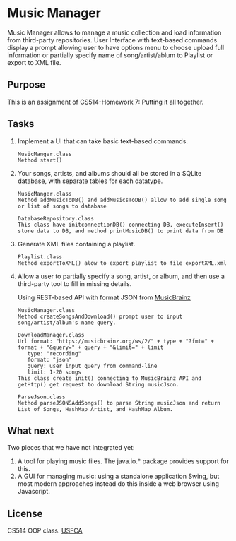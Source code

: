 # Music Manager

Music Manager allows to manage a music collection and load information from third-party repositories.
User Interface with text-based commands display a prompt allowing user to have options menu to choose upload full information or partially specify name of song/artist/ablum to Playlist or export to XML file. 

## Purpose

This is an assignment of CS514-Homework 7: Putting it all together.

## Tasks

1. Implement a UI that can take basic text-based commands.
   ```
   MusicManger.class
   Method start()
   ```
2. Your songs, artists, and albums should all be stored in a SQLite database, with separate tables for each datatype.
   ```
   MusicManger.class
   Method addMusicToDB() and addMusicsToDB() allow to add single song or list of songs to database
   
   DatabaseRepository.class
   This class have initconnectionDB() connecting DB, executeInsert() store data to DB, and method printMusicDB() to print data from DB
   ```
 
3. Generate XML files containing a playlist.
   ```
   Playlist.class
   Method exportToXML() alow to export playlist to file exportXML.xml
   ```
4. Allow a user to partially specify a song, artist, or album, and then use a third-party tool to fill in missing details.
   
   Using REST-based API with format JSON from [MusicBrainz](https://musicbrainz.org/doc/MusicBrainz_API)

   ```
   MusicManager.class
   Method createSongsAndDownload() prompt user to input song/artist/album's name query.
   
   DownloadManager.class
   Url format: "https://musicbrainz.org/ws/2/" + type + "?fmt=" + format + "&query=" + query + "&limit=" + limit
      type: "recording"
      format: "json"
      query: user input query from command-line
      limit: 1-20 songs 
   This class create init() connecting to MusicBrainz API and getHttp() get request to download String musicJson.
   
   ParseJson.class
   Method parseJSONSAddSongs() to parse String musicJson and return List of Songs, HashMap Artist, and HashMap Album.
   
   ```

## What next

Two pieces that we have not integrated yet:

1. A tool for playing music files. The java.io.* package provides support for this.
2. A GUI for managing music: using a standalone application Swing, but most modern approaches instead do this inside a web browser using Javascript.

## License
CS514 OOP class.
[USFCA](https://www.usfca.edu/arts-sciences/graduate-programs/computer-science-bridge)